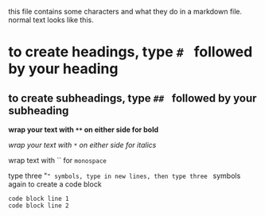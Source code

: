 this file contains some characters and what they do in a markdown file. normal text looks like this.

# to create headings, type `# ` followed by your heading

## to create subheadings, type `## ` followed by your subheading

**wrap your text with `**` on either side for bold**

*wrap your text with `*` on either side for italics*

wrap text with `` for `monospace`

type three "`" symbols, type in new lines, then type three ` symbols again to create a code block
```
code block line 1
code block line 2
```
